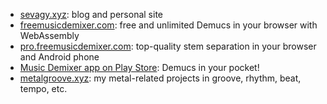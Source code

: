 * [sevagy.xyz](https://sevag.xyz): blog and personal site
* [freemusicdemixer.com](https://freemusicdemixer.com): free and unlimited Demucs in your browser with WebAssembly
* [pro.freemusicdemixer.com](https://pro.freemusicdemixer.com): top-quality stem separation in your browser and Android phone
* [Music Demixer app on Play Store](https://play.google.com/store/apps/details?id=com.freemusicdemixer.pro): Demucs in your pocket!
* [metalgroove.xyz](https://metalgroove.xyz): my metal-related projects in groove, rhythm, beat, tempo, etc.
